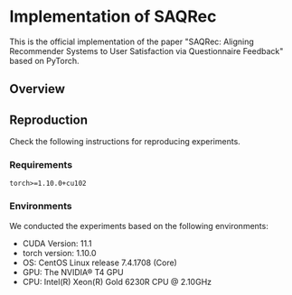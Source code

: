# Implementation of SAQRec
This is the official implementation of the paper "SAQRec: Aligning Recommender Systems to User Satisfaction via Questionnaire Feedback" based on PyTorch.

## Overview





## Reproduction
Check the following instructions for reproducing experiments.



### Requirements
```
torch>=1.10.0+cu102
```

### Environments
We conducted the experiments based on the following environments:
* CUDA Version: 11.1
* torch version: 1.10.0
* OS: CentOS Linux release 7.4.1708 (Core)
* GPU: The NVIDIA® T4 GPU
* CPU: Intel(R) Xeon(R) Gold 6230R CPU @ 2.10GHz